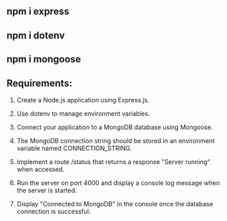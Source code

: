 ## npm i express

## npm i dotenv

## npm i mongoose



## Requirements:

1. Create a Node.js application using Express.js. 

2. Use dotenv to manage environment variables.

3. Connect your application to a MongoDB database using Mongoose.

4. The MongoDB connection string should be stored in an environment variable named CONNECTION_STRING.

5. Implement a route /status that returns a response "Server running" when accessed.

6. Run the server on port 4000 and display a console log message when the server is started.

7. Display "Connected to MongoDB" in the console once the database connection is successful.